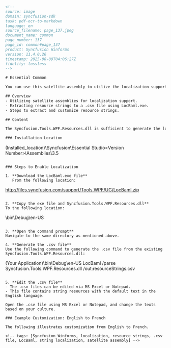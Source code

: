 ```html
<!--
source: image
domain: syncfusion-sdk
task: pdf-ocr-to-markdown
language: en
source_filename: page_137.jpeg
document_name: common
page_number: 137
page_id: common#page_137
product: Syncfusion Winforms
version: 11.4.0.26
timestamp: 2025-08-09T04:06:27Z
fidelity: lossless
-->

# Essential Common

You can use this satellite assembly to utilize the localization support for your culture. The following steps will help you to extract the resource strings to a .csv file using the LocBaml.exe file, as a major part of enabling localization.

## Overview
- Utilizing satellite assemblies for localization support.
- Extracting resource strings to a .csv file using LocBaml.exe.
- Steps to extract and customize resource strings.

## Content

The Syncfusion.Tools.WPF.Resources.dll is sufficient to generate the localization support for the Syncfusion controls. This assembly will be available in the following installation location:

### Installation Location

```
(Installed_location)\Syncfusion\Essential Studio\<Version Number>\Assemblies\3.5
```

### Steps to Enable Localization

1. **Download the LocBaml.exe file**  
   From the following location:  
   ```
   http://files.syncfusion.com/support/Tools.WPF/UG/LocBaml.zip
   ```

2. **Copy the exe file and Syncfusion.Tools.WPF.Resources.dll**  
   To the following location:  
   ```
   <Your Application>\bin\Debug\en-US
   ```

3. **Open the command prompt**  
   Navigate to the same directory as mentioned above.

4. **Generate the .csv file**  
   Use the following command to generate the .csv file from the existing Syncfusion.Tools.WPF.Resources.dll:  
   ```
   (Your Application)\bin\Debug\en-US LocBaml /parse Syncfusion.Tools.WPF.Resources.dll /out:resourceStrings.csv
   ```

5. **Edit the .csv file**  
   - The .csv files can be edited via MS Excel or Notepad.  
   - This file contains string resources with the default text in the English language.  

   Open the .csv file using MS Excel or Notepad, and change the texts based on your culture.

### Example Customization: English to French

The following illustrates customization from English to French.

<!-- tags: [Syncfusion Winforms, localization, resource strings, .csv file, LocBaml, string localization, satellite assembly] -->
```